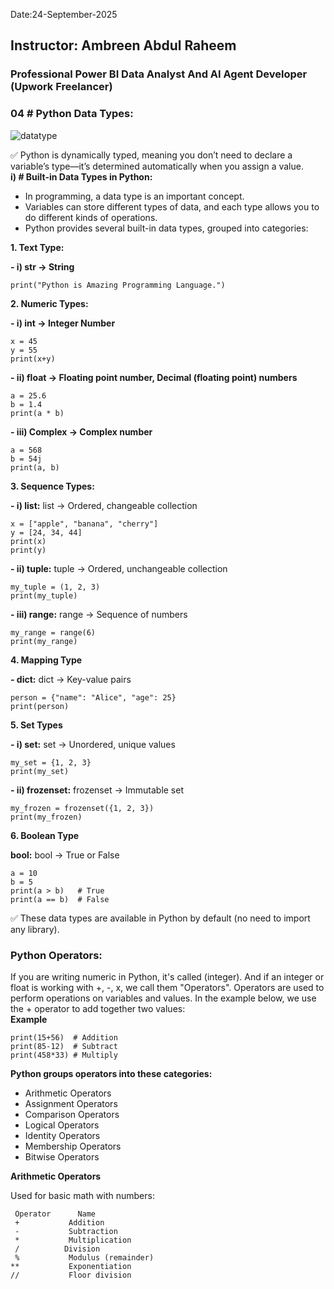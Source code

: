 Date:24-September-2025

## Instructor: Ambreen Abdul Raheem
### Professional Power BI Data Analyst And AI Agent Developer (Upwork Freelancer)

### 04 # Python Data Types:
![datatype](https://github.com/user-attachments/assets/18ab9e66-03fa-419b-8fd8-7fb478a8e5ef)

✅ Python is dynamically typed, meaning you don’t need to declare a variable’s type—it’s determined automatically when you assign a value.\
**i) # Built-in Data Types in Python:**
- In programming, a data type is an important concept.
- Variables can store different types of data, and each type allows you to do different kinds of operations.
- Python provides several built-in data types, grouped into categories:

**1. Text Type:**

**- i) str → String**
```
print("Python is Amazing Programming Language.")
```
**2. Numeric Types:**

**- i) int → Integer Number**
```
x = 45
y = 55
print(x+y)
```
**- ii) float → Floating point number,  Decimal (floating point) numbers**
```
a = 25.6
b = 1.4
print(a * b)
```
**- iii) Complex → Complex number** 
```
a = 568
b = 54j
print(a, b)
```
**3. Sequence Types:**

**- i) list:** list → Ordered, changeable collection
```
x = ["apple", "banana", "cherry"]
y = [24, 34, 44]
print(x)
print(y)
```
**- ii) tuple:** tuple → Ordered, unchangeable collection
```
my_tuple = (1, 2, 3)
print(my_tuple)
```
**- iii) range:** range → Sequence of numbers
```
my_range = range(6)
print(my_range)
```
**4. Mapping Type**

**- dict:** dict → Key-value pairs
```
person = {"name": "Alice", "age": 25}
print(person)
```
**5. Set Types**

**- i) set:** set → Unordered, unique values
```
my_set = {1, 2, 3}
print(my_set)
```
**- ii) frozenset:** frozenset → Immutable set
```
my_frozen = frozenset({1, 2, 3})
print(my_frozen)
```
**6. Boolean Type** 

**bool:** bool → True or False
```
a = 10
b = 5
print(a > b)   # True
print(a == b)  # False
```

✅ These data types are available in Python by default (no need to import any library).

### Python Operators:
If you are writing numeric in Python, it's called (integer). And if an integer or float is working with +, -, x, we call them "Operators". Operators are used to perform operations on variables and values.
In the example below, we use the + operator to add together two values:\
**Example**
```
print(15+56)  # Addition
print(85-12)  # Subtract
print(458*33) # Multiply
```
**Python groups operators into these categories:**
- Arithmetic Operators
- Assignment Operators
- Comparison Operators
- Logical Operators
- Identity Operators
- Membership Operators
- Bitwise Operators

**Arithmetic Operators**

Used for basic math with numbers:
```
 Operator	   Name	                
 +	         Addition	           
 -	         Subtraction	         
 *	         Multiplication	   
 /         	Division	      
 %	         Modulus (remainder)	 
**	         Exponentiation	       
//	         Floor division        
```




